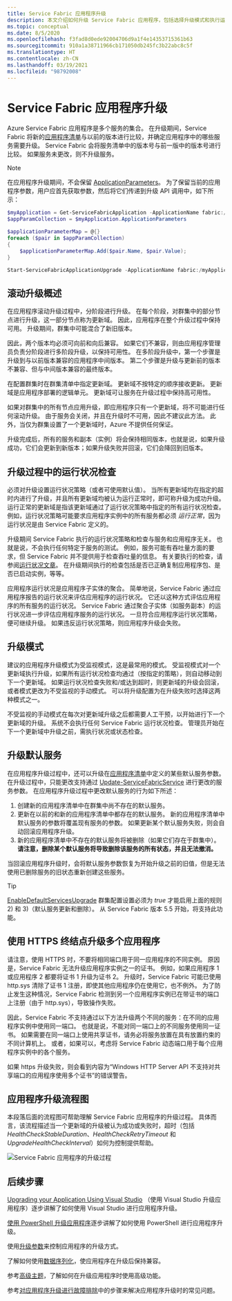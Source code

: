 ```yaml
---
title: Service Fabric 应用程序升级
description: 本文介绍如何升级 Service Fabric 应用程序，包括选择升级模式和执行运行状况检查。
ms.topic: conceptual
ms.date: 8/5/2020
ms.openlocfilehash: f3fad8d0ede92004706d9a1f4e14353715361b63
ms.sourcegitcommit: 910a1a38711966cb171050db245fc3b22abc8c5f
ms.translationtype: HT
ms.contentlocale: zh-CN
ms.lasthandoff: 03/19/2021
ms.locfileid: "98792008"
---
```

# <a name="service-fabric-application-upgrade"></a>Service Fabric 应用程序升级
Azure Service Fabric 应用程序是多个服务的集合。 在升级期间，Service Fabric 将新的[应用程序清单](service-fabric-application-and-service-manifests.md)与以前的版本进行比较，并确定应用程序中的哪些服务需要升级。 Service Fabric 会将服务清单中的版本号与前一版中的版本号进行比较。 如果服务未更改，则不升级服务。

> [!NOTE]
> 在应用程序升级期间，不会保留 [ApplicationParameters](/dotnet/api/system.fabric.description.applicationdescription.applicationparameters#System_Fabric_Description_ApplicationDescription_ApplicationParameters)。 为了保留当前的应用程序参数，用户应首先获取参数，然后将它们传递到升级 API 调用中，如下所示：
```powershell
$myApplication = Get-ServiceFabricApplication -ApplicationName fabric:/myApplication
$appParamCollection = $myApplication.ApplicationParameters

$applicationParameterMap = @{}
foreach ($pair in $appParamCollection)
{
    $applicationParameterMap.Add($pair.Name, $pair.Value);
}

Start-ServiceFabricApplicationUpgrade -ApplicationName fabric:/myApplication -ApplicationTypeVersion 2.0.0 -ApplicationParameter $applicationParameterMap -Monitored -FailureAction Rollback
```

## <a name="rolling-upgrades-overview"></a>滚动升级概述
在应用程序滚动升级过程中，分阶段进行升级。 在每个阶段，对群集中的部分节点进行升级，这一部分节点称为更新域。 因此，应用程序在整个升级过程中保持可用。 升级期间，群集中可能混合了新旧版本。

因此，两个版本均必须可向前和向后兼容。 如果它们不兼容，则由应用程序管理员负责分阶段进行多阶段升级，以保持可用性。 在多阶段升级中，第一个步骤是升级到与以前版本兼容的应用程序中间版本。 第二个步骤是升级与更新前的版本不兼容、但与中间版本兼容的最终版本。

在配置群集时在群集清单中指定更新域。 更新域不按特定的顺序接收更新。 更新域是应用程序部署的逻辑单元。 更新域可让服务在升级过程中保持高可用性。

如果对群集中的所有节点应用升级，即应用程序只有一个更新域，将不可能进行任何滚动升级。 由于服务会关闭，并且在升级时不可用，因此不建议此方法。 此外，当仅为群集设置了一个更新域时，Azure 不提供任何保证。

升级完成后，所有的服务和副本（实例）将会保持相同版本，也就是说，如果升级成功，它们会更新到新版本；如果升级失败并回滚，它们会降回到旧版本。

## <a name="health-checks-during-upgrades"></a>升级过程中的运行状况检查
必须对升级设置运行状况策略（或者可使用默认值）。 当所有更新域均在指定的超时内进行了升级，并且所有更新域均被认为运行正常时，即可称升级为成功升级。  运行正常的更新域是指该更新域通过了运行状况策略中指定的所有运行状况检查。 例如，运行状况策略可能要求应用程序实例中的所有服务都必须 *运行正常*，因为运行状况是由 Service Fabric 定义的。

升级期间 Service Fabric 执行的运行状况策略和检查与服务和应用程序无关。 也就是说，不会执行任何特定于服务的测试。  例如，服务可能有吞吐量方面的要求，但 Service Fabric 并不提供用于检查吞吐量的信息。 有关要执行的检查，请参阅[运行状况文章](service-fabric-health-introduction.md)。 在升级期间执行的检查包括是否已正确复制应用程序包、是否已启动实例，等等。

应用程序运行状况是应用程序子实体的聚合。 简单地说，Service Fabric 通过应用程序报告的运行状况来评估应用程序的运行状况。 它还以这种方式评估应用程序的所有服务的运行状况。 Service Fabric 通过聚合子实体（如服务副本）的运行状况进一步评估应用程序服务的运行状况。 一旦符合应用程序运行状况策略，便可继续升级。 如果违反运行状况策略，则应用程序升级会失败。

## <a name="upgrade-modes"></a>升级模式
建议的应用程序升级模式为受监视模式，这是最常用的模式。 受监视模式对一个更新域执行升级，如果所有运行状况检查均通过（按指定的策略），则自动移动到下一个更新域。  如果运行状况检查失败和/或达到超时，则更新域的升级会回滚，或者模式更改为不受监视的手动模式。 可以将升级配置为在升级失败时选择这两种模式之一。 

不受监视的手动模式在每次对更新域升级之后都需要人工干预，以开始进行下一个更新域的升级。 系统不会执行任何 Service Fabric 运行状况检查。 管理员开始在下一个更新域中升级之前，需执行状况或状态检查。

## <a name="upgrade-default-services"></a>升级默认服务
在应用程序升级过程中，还可以升级在[应用程序清单](service-fabric-application-and-service-manifests.md)中定义的某些默认服务参数。 在升级过程中，只能更改支持通过 [Update-ServiceFabricService](/powershell/module/servicefabric/update-servicefabricservice) 进行更改的服务参数。 在应用程序升级过程中更改默认服务的行为如下所述：

1. 创建新的应用程序清单中在群集中尚不存在的默认服务。
2. 更新在以前的和新的应用程序清单中都存在的默认服务。 新的应用程序清单中默认服务的参数将覆盖现有服务的参数。 如果更新某个默认服务失败，则会自动回滚应用程序升级。
3. 新的应用程序清单中不存在的默认服务将被删除（如果它们存在于群集中）。 **请注意，删除某个默认服务将导致删除该服务的所有状态，并且无法撤消。**

当回滚应用程序升级时，会将默认服务参数恢复为开始升级之前的旧值，但是无法使用已删除服务的旧状态重新创建这些服务。

> [!TIP]
> [EnableDefaultServicesUpgrade](service-fabric-cluster-fabric-settings.md) 群集配置设置必须为 *true* 才能启用上面的规则 2) 和 3)（默认服务更新和删除）。 从 Service Fabric 版本 5.5 开始，将支持此功能。

## <a name="upgrading-multiple-applications-with-https-endpoints"></a>使用 HTTPS 终结点升级多个应用程序
请注意，使用 HTTPS 时，不要将相同端口用于同一应用程序的不同实例。 原因是，Service Fabric 无法升级应用程序实例之一的证书。 例如，如果应用程序 1 或应用程序 2 都要将证书 1 升级为证书 2。 升级时，Service Fabric 可能已使用 http.sys 清除了证书 1 注册，即使其他应用程序仍在使用它，也不例外。 为了防止发生这种情况，Service Fabric 检测到另一个应用程序实例已在带证书的端口上注册（由于 http.sys），导致操作失败。

因此，Service Fabric 不支持通过以下方法升级两个不同的服务：在不同的应用程序实例中使用同一端口。 也就是说，不能对同一端口上的不同服务使用同一证书。 如果需要在同一端口上使用共享证书，请务必将服务放置在具有放置约束的不同计算机上。 或者，如果可以，考虑将 Service Fabric 动态端口用于每个应用程序实例中的各个服务。 

如果 https 升级失败，则会看到内容为“Windows HTTP Server API 不支持对共享端口的应用程序使用多个证书”的错误警告。

## <a name="application-upgrade-flowchart"></a>应用程序升级流程图
本段落后面的流程图可帮助理解 Service Fabric 应用程序的升级过程。 具体而言，该流程描述当一个更新域的升级被认为成功或失败时，超时（包括 *HealthCheckStableDuration*、*HealthCheckRetryTimeout* 和 *UpgradeHealthCheckInterval*）如何为控制提供帮助。

![Service Fabric 应用程序的升级过程][image]

## <a name="next-steps"></a>后续步骤
[Upgrading your Application Using Visual Studio](service-fabric-application-upgrade-tutorial.md) （使用 Visual Studio 升级应用程序）逐步讲解了如何使用 Visual Studio 进行应用程序升级。

[使用 PowerShell 升级应用程序](service-fabric-application-upgrade-tutorial-powershell.md)逐步讲解了如何使用 PowerShell 进行应用程序升级。

使用[升级参数](service-fabric-application-upgrade-parameters.md)来控制应用程序的升级方式。

了解如何使用[数据序列化](service-fabric-application-upgrade-data-serialization.md)，使应用程序在升级后保持兼容。

参考[高级主题](service-fabric-application-upgrade-advanced.md)，了解如何在升级应用程序时使用高级功能。

参考[对应用程序升级进行故障排除](service-fabric-application-upgrade-troubleshooting.md)中的步骤来解决应用程序升级时的常见问题。

[image]: media/service-fabric-application-upgrade/service-fabric-application-upgrade-flowchart.png
